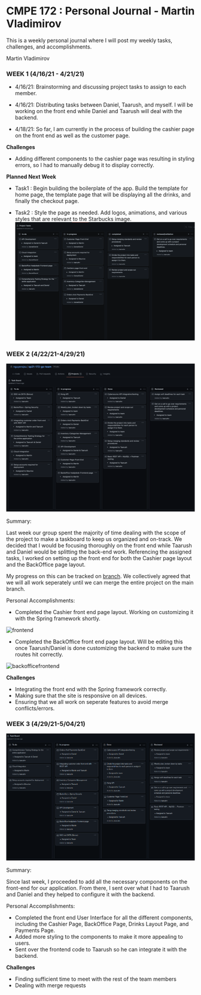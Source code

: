 # CMPE 172 : Personal Journal - Martin Vladimirov

This is a weekly personal journal where I will post my weekly tasks, challenges, and accomplishments.

Martin Vladimirov

### WEEK 1 (4/16/21 - 4/21/21)

 - 4/16/21: Brainstorming and discussing project tasks to assign to each member.

 - 4/16/21: Distributing tasks between Daniel, Taarush, and myself. I will be working on the front end while Daniel and Taarush will deal with the backend.

 - 4/18/21: So far, I am currently in the process of building the cashier page on the front end as well as the customer page. 

**Challenges** 

 - Adding different components to the cashier page was resulting in styling errors, so I had to manually debug it to display correctly. 

**Planned Next Week** 

 - Task1 : Begin building the boilerplate of the app. Build the template for home page, the template page that will be displaying all the drinks, and finally the checkout page.

 - Task2 : Style the page as needed. Add logos, animations, and various styles that are relevant to the Starbucks image.
![week1-taskboard](../Images/week1-taskboard.png)


### WEEK 2 (4/22/21-4/29/21)
![week2-taskboard](../Images/week2-taskboard.png)

Summary: 

Last week our group spent the majority of time dealing with the scope of the project to make a taskboard to keep us organized and on-track. We decided that I would be focusing thoroughly on the front end while Taarush and Daniel would be splitting the back-end work. Referencing the assigned tasks, I worked on setting up the front end for both the Cashier page layout and the BackOffice page layout. 

My progress on this can be tracked on [branch](https://github.com/nguyensjsu/sp21-172-go-team/tree/martinvlad). We collectively agreed that we will all work seperately until we can merge the entire project on the main branch.

Personal Accomplishments: 
 - Completed the Cashier front end page layout. Working on customizing it with the Spring framework shortly.
<img width="800" alt="frontend" src="https://user-images.githubusercontent.com/36089262/116649259-c5afef80-a933-11eb-87c1-ad6cb5f88576.png">

 - Completed the BackOffice front end page layout. Will be editing this once Taarush/Daniel is done customizing the backend to make sure the routes hit correctly.


 <img width="800" alt="backofficefrontend" src="https://user-images.githubusercontent.com/36089262/116653578-55f23280-a93c-11eb-8d6e-b0e31b0f024d.png">

**Challenges**

 - Integrating the front end with the Spring framework correctly.
 - Making sure that the site is responsive on all devices.
 - Ensuring that we all work on seperate features to avoid merge conflicts/errors.

### WEEK 3 (4/29/21-5/04/21)
![week3-taskboard](../Images/week3-taskboard.png)

Summary:

Since last week, I proceeded to add all the necessary components on the front-end for our application. From there, I sent over what I had to Taarush and Daniel and they helped to configure it with the backend.

Personal Accomplishments:

 - Completed the front end User Interface for all the different components, including the Cashier Page, BackOffice Page, Drinks Layout Page, and Payments Page.
 - Added more styling to the components to make it more appealing to users.
 - Sent over the frontend code to Taarush so he can integrate it with the backend.

**Challenges**

 - Finding sufficient time to meet with the rest of the team members
 - Dealing with merge requests

